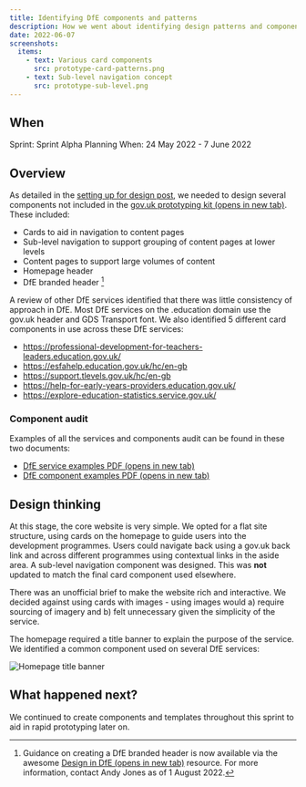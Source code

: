```yaml
---
title: Identifying DfE components and patterns
description: How we went about identifying design patterns and components
date: 2022-06-07
screenshots:
  items:
    - text: Various card components
      src: prototype-card-patterns.png
    - text: Sub-level navigation concept
      src: prototype-sub-level.png
---
```


## When
Sprint: Sprint Alpha Planning
When: 24 May 2022 - 7 June 2022

## Overview
As detailed in the [setting up for design post](/alpha-phase/setting-up-for-design/), we needed to design several components not included in the <a href="https://design-system.service.gov.uk/" target="_blank">gov.uk prototyping kit (opens in new tab)</a>. These included:

- Cards to aid in navigation to content pages
- Sub-level navigation to support grouping of content pages at lower levels
- Content pages to support large volumes of content
- Homepage header
- DfE branded header [^1]

A review of other DfE services identified that there was little consistency of approach in DfE. Most DfE services on the .education domain use the gov.uk header and GDS Transport font. We also identified 5 different card components in use across these DfE services:

- <a href="https://professional-development-for-teachers-leaders.education.gov.uk" target="_blank">https://professional-development-for-teachers-leaders.education.gov.uk/</a>
- <a href="https://esfahelp.education.gov.uk/hc/en-gb" target="_blank">https://esfahelp.education.gov.uk/hc/en-gb</a>
- <a href="https://support.tlevels.gov.uk/hc/en-gb" target="_blank">https://support.tlevels.gov.uk/hc/en-gb</a>
- <a href="https://help-for-early-years-providers.education.gov.uk/" target="_blank">https://help-for-early-years-providers.education.gov.uk/</a>
- <a href="https://explore-education-statistics.service.gov.uk/" target="_blank">https://explore-education-statistics.service.gov.uk/</a>

### Component audit

Examples of all the services and components audit can be found in these two documents:

  - <a href="/documents/design-board-1.pdf" target="_blank">DfE service examples PDF (opens in new tab)</a>
  - <a href="/documents/design-board-2.pdf" target="_blank">DfE component examples PDF (opens in new tab)</a>

## Design thinking
At this stage, the core website is very simple. We opted for a flat site structure, using cards on the homepage to guide users into the development programmes. Users could navigate back using a gov.uk back link and across different programmes using contextual links in the aside area. A sub-level navigation component was designed. This was **not** updated to match the final card component used elsewhere.

There was an unofficial brief to make the website rich and interactive. We decided against using cards with images - using images would a) require sourcing of imagery and b) felt unnecessary given the simplicity of the service.

The homepage required a title banner to explain the purpose of the service. We identified a common component used on several DfE services:

![Homepage title banner](prototype-homepage-header-example.png "Homepage title banner")

[^1]: Guidance on creating a DfE branded header is now available via the awesome <a href="https://design.education.gov.uk/" target="_blank">Design in DfE (opens in new tab)</a> resource. For more information, contact Andy Jones as of 1 August 2022.

## What happened next?
We continued to create components and templates throughout this sprint to aid in rapid prototyping later on.
